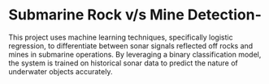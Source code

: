 # Submarine Rock v/s Mine Detection-
This project uses machine learning techniques, specifically logistic regression, to differentiate between sonar signals reflected off rocks and mines in submarine operations. By leveraging a binary classification model, the system is trained on historical sonar data to predict the nature of underwater objects accurately. 
